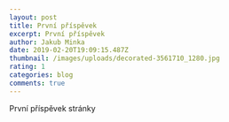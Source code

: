 ```yaml
---
layout: post
title: První příspěvek
excerpt: První příspěvek
author: Jakub Minka
date: 2019-02-20T19:09:15.487Z
thumbnail: /images/uploads/decorated-3561710_1280.jpg
rating: 1
categories: blog
comments: true
---
```


První příspěvek stránky
